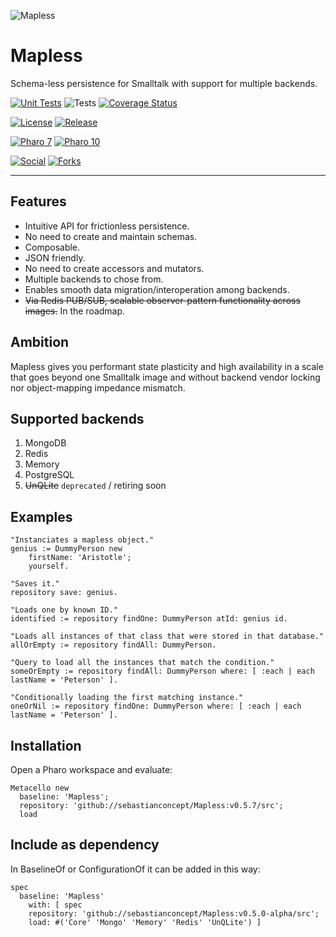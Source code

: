 ![Mapless](./header.png)

# Mapless

Schema-less persistence for Smalltalk with support for multiple backends.

[![Unit Tests](https://github.com/sebastianconcept/Mapless/actions/workflows/build.yml/badge.svg)](https://github.com/sebastianconcept/Mapless/actions/workflows/build.yml)
![Tests](https://img.shields.io/badge/tests-178-green)
[![Coverage Status](https://codecov.io/github/sebastianconcept/Mapless/coverage.svg?branch=main)](https://codecov.io/gh/sebastianconcept/Mapless/branch/master)

[![License](https://img.shields.io/badge/license-MIT-green)](./LICENSE.txt)
[![Release](https://img.shields.io/github/v/tag/sebastianconcept/Mapless?label=release)](https://github.com/sebastianconcept/Mapless/releases)


[![Pharo 7](https://img.shields.io/badge/Pharo-7-%23383932.svg)](https://pharo.org/download)
[![Pharo 10](https://img.shields.io/badge/Pharo-10-%23383932.svg)](https://pharo.org/download)

[![Social](https://img.shields.io/github/stars/sebastianconcept/Mapless?style=social)]()
[![Forks](https://img.shields.io/github/forks/sebastianconcept/Mapless?style=sociall)]()

---

## Features

- Intuitive API for frictionless persistence.
- No need to create and maintain schemas.
- Composable.
- JSON friendly.
- No need to create accessors and mutators.
- Multiple backends to chose from.
- Enables smooth data migration/interoperation among backends.
- ~~Via Redis PUB/SUB, scalable observer-pattern functionality across images.~~ In the roadmap.

## Ambition

Mapless gives you performant state plasticity and high availability in a scale that goes beyond one Smalltalk image and without backend vendor locking nor object-mapping impedance mismatch.

## Supported backends

1. MongoDB
2. Redis
3. Memory
4. PostgreSQL
5. ~~UnQLite~~ `deprecated` / retiring soon

## Examples

```Smalltalk
"Instanciates a mapless object."
genius := DummyPerson new
	firstName: 'Aristotle';
	yourself.

"Saves it."
repository save: genius.
```

```Smalltalk
"Loads one by known ID."
identified := repository findOne: DummyPerson atId: genius id.
```

```Smalltalk
"Loads all instances of that class that were stored in that database."
allOrEmpty := repository findAll: DummyPerson.
```

```Smalltalk
"Query to load all the instances that match the condition."
someOrEmpty := repository findAll: DummyPerson where: [ :each | each lastName = 'Peterson' ].
```

```Smalltalk
"Conditionally loading the first matching instance."
oneOrNil := repository findOne: DummyPerson where: [ :each | each lastName = 'Peterson' ].
```

## Installation

Open a Pharo workspace and evaluate:

```smalltalk
Metacello new
  baseline: 'Mapless';
  repository: 'github://sebastianconcept/Mapless:v0.5.7/src';
  load
```

## Include as dependency

In BaselineOf or ConfigurationOf it can be added in this way:

```smalltalk
spec
  baseline: 'Mapless'
    with: [ spec
    repository: 'github://sebastianconcept/Mapless:v0.5.0-alpha/src';
    load: #('Core' 'Mongo' 'Memory' 'Redis' 'UnQLite') ]
```
